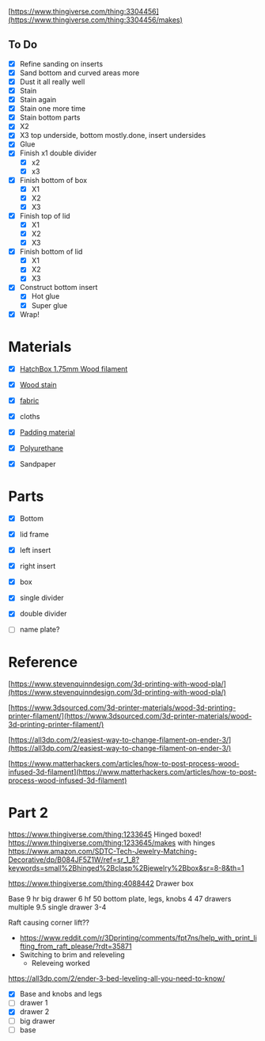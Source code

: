 [https://www.thingiverse.com/thing:3304456](https://www.thingiverse.com/thing:3304456/makes)

  

## To Do

- [x] Refine sanding on inserts
- [x] Sand bottom and curved areas more
- [x] Dust it all really well
- [x] Stain
- [x] Stain again
- [x] Stain one more time
- [x] Stain bottom parts
- [x] X2
- [x] X3 top underside, bottom mostly.done, insert undersides
- [x] Glue
- [x] Finish x1 double divider
    - [x] x2
    - [x] x3
- [x] Finish bottom of box
    - [x] X1
    - [x] X2
    - [x] X3
- [x] Finish top of lid
    - [x] X1
    - [x] X2
    - [x] X3
- [x] Finish bottom of lid
    - [x] X1
    - [x] X2
    - [x] X3
- [x] Construct bottom insert
    - [x] Hot glue
    - [x] Super glue
- [x] Wrap!

# Materials

- [x] [HatchBox 1.75mm Wood filament](https://www.amazon.com/HATCHBOX-3D-Filament-Dimensional-Accuracy/dp/B01092XXD4/ref=sr_1_3?crid=3DH5K4ZY7X779&keywords=hatchbox+wood+pla&qid=1659908949&sprefix=hatchbox+wood+pla%2Caps%2C81&sr=8-3)
- [x] [Wood stain](https://www.amazon.com/Varathane-211801-Premium-Stain-Mahogany/dp/B000BZZ1AI/ref=sr_1_2?crid=A1RUNT255R6Z&keywords=mahogany+wood+stain&qid=1659912491&sprefix=mahagony+wood+stain%2Caps%2C95&sr=8-2)
- [x] [fabric](https://www.amazon.com/Adhesive-Velvet-Self-Adhesive-Flannel-Jewelry/dp/B081GW4B99/ref=sr_1_3?crid=PHFBUMIAPW1B&keywords=velvet%2Bfabric%2Bsheet&qid=1659915567&sprefix=velvet%2Bfabric%2Bsheet%2Caps%2C93&sr=8-3&th=1)
- [x] cloths
- [x] [Padding material](https://www.amazon.com/LUVFABRICS-Batting-Multipurpose-Polyester-Upholstery/dp/B084BTH5W4/ref=sr_1_3?crid=2C4PD7OSIH1GH&keywords=wadding%2Bfabric&qid=1659913643&sprefix=wadding%2Bfabric%2Caps%2C83&sr=8-3&th=1)
- [x] [Polyurethane](https://www.amazon.com/Minwax-40910000-Wipe-Finish-Clear/dp/B000VZJGPO/ref=sr_1_5?crid=1CRHC9RN5IJ27&keywords=polyurethane+wood&qid=1659910262&sprefix=polyeurethane+wood%2Caps%2C77&sr=8-5)
- [x] Sandpaper

  

# Parts

- [x] Bottom
- [x] lid frame
- [x] left insert
- [x] right insert
- [x] box
- [x] single divider
- [x] double divider
- [ ] name plate?

  

  

  

# Reference

[https://www.stevenquinndesign.com/3d-printing-with-wood-pla/](https://www.stevenquinndesign.com/3d-printing-with-wood-pla/)

  

[https://www.3dsourced.com/3d-printer-materials/wood-3d-printing-printer-filament/](https://www.3dsourced.com/3d-printer-materials/wood-3d-printing-printer-filament/)

  

[https://all3dp.com/2/easiest-way-to-change-filament-on-ender-3/](https://all3dp.com/2/easiest-way-to-change-filament-on-ender-3/)

[https://www.matterhackers.com/articles/how-to-post-process-wood-infused-3d-filament](https://www.matterhackers.com/articles/how-to-post-process-wood-infused-3d-filament)



# Part 2
https://www.thingiverse.com/thing:1233645 Hinged boxed!
https://www.thingiverse.com/thing:1233645/makes with hinges
https://www.amazon.com/SDTC-Tech-Jewelry-Matching-Decorative/dp/B084JF5Z1W/ref=sr_1_8?keywords=small%2Bhinged%2Bclasp%2Bjewelry%2Bbox&sr=8-8&th=1

https://www.thingiverse.com/thing:4088442 Drawer box

Base 9 hr
big drawer 6 hf 50
bottom plate, legs, knobs 4 47
drawers multiple 9.5
single drawer 3-4


Raft causing corner lift??
- https://www.reddit.com/r/3Dprinting/comments/fpt7ns/help_with_print_lifting_from_raft_please/?rdt=35871 
- Switching to brim and releveling
	- Releveing worked 

https://all3dp.com/2/ender-3-bed-leveling-all-you-need-to-know/

- [x] Base and knobs and legs
- [ ] drawer 1
- [x] drawer 2
- [ ] big drawer
- [ ] base